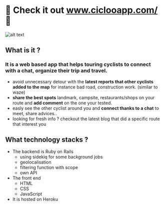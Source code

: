  # :mountain_bicyclist: Check it out www.ciclooapp.com/ :mountain_bicyclist:


![alt text](https://res.cloudinary.com/dwkwy2q1n/image/upload/q_auto:best/ciclo_overview)


## What is it ?
### It is a web based app that helps touring cyclists to connect with a chat, organize their trip and travel.
- avoid unnecessary detour with the **latest reports that other cyclists added to the map** for instance bad road, construction work. (similar to waze)
- **share the best spots** landmark, campsite, restaurants/shops on your route and **add comment** on the one your tested.
- easly see the other cyclist around you and **connect thanks to a chat** to meet, share advices..
- looking for fresh info ? checkout the latest blog that did a specific route that interest you

## What technology stacks ?
- The backend is Ruby on Rails
  - using sidekiq for some background jobs 
  - geolocalisation
  - filtering function with scope
  - own API
- The front end
  - HTML
  - CSS
  - JavaScript 
- It is hosted on Heroku
